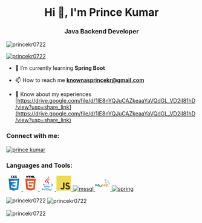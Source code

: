 
<h1 align="center">Hi 👋, I'm Prince Kumar</h1>
<h3 align="center">Java Backend Developer</h3>


<p align="left"> <img src="https://komarev.com/ghpvc/?username=princekr0722&label=Profile%20views&color=0e75b6&style=flat" alt="princekr0722" /> </p>

<p align="left"> <a href="https://github.com/ryo-ma/github-profile-trophy"><img src="https://github-profile-trophy.vercel.app/?username=princekr0722" alt="princekr0722" /></a> </p>

- 🌱 I’m currently learning **Spring Boot**

- 📫 How to reach me **knownasprincekr@gmail.com**

- 📄 Know about my experiences [https://drive.google.com/file/d/1IE8nYQJuCAZkeaaYaVQdGL_VD2iI81hD/view?usp=share_link](https://drive.google.com/file/d/1IE8nYQJuCAZkeaaYaVQdGL_VD2iI81hD/view?usp=share_link)

<h3 align="left">Connect with me:</h3>
<p align="left">
<a href="https://linkedin.com/in/prince kumar" target="blank"><img align="center" src="https://raw.githubusercontent.com/rahuldkjain/github-profile-readme-generator/master/src/images/icons/Social/linked-in-alt.svg" alt="prince kumar" height="30" width="40" /></a>
</p>

<h3 align="left">Languages and Tools:</h3>
<p align="left"> <a href="https://www.w3schools.com/css/" target="_blank" rel="noreferrer"> <img src="https://raw.githubusercontent.com/devicons/devicon/master/icons/css3/css3-original-wordmark.svg" alt="css3" width="40" height="40"/> </a> <a href="https://www.w3.org/html/" target="_blank" rel="noreferrer"> <img src="https://raw.githubusercontent.com/devicons/devicon/master/icons/html5/html5-original-wordmark.svg" alt="html5" width="40" height="40"/> </a> <a href="https://www.java.com" target="_blank" rel="noreferrer"> <img src="https://raw.githubusercontent.com/devicons/devicon/master/icons/java/java-original.svg" alt="java" width="40" height="40"/> </a> <a href="https://developer.mozilla.org/en-US/docs/Web/JavaScript" target="_blank" rel="noreferrer"> <img src="https://raw.githubusercontent.com/devicons/devicon/master/icons/javascript/javascript-original.svg" alt="javascript" width="40" height="40"/> </a> <a href="https://www.microsoft.com/en-us/sql-server" target="_blank" rel="noreferrer"> <img src="https://www.svgrepo.com/show/303229/microsoft-sql-server-logo.svg" alt="mssql" width="40" height="40"/> </a> <a href="https://www.mysql.com/" target="_blank" rel="noreferrer"> <img src="https://raw.githubusercontent.com/devicons/devicon/master/icons/mysql/mysql-original-wordmark.svg" alt="mysql" width="40" height="40"/> </a> <a href="https://spring.io/" target="_blank" rel="noreferrer"> <img src="https://www.vectorlogo.zone/logos/springio/springio-icon.svg" alt="spring" width="40" height="40"/> </a> </p>

<p><img align="left" src="https://github-readme-stats.vercel.app/api/top-langs?username=princekr0722&show_icons=true&locale=en&layout=compact" alt="princekr0722" /></p>

<p>&nbsp;<img align="center" src="https://github-readme-stats.vercel.app/api?username=princekr0722&show_icons=true&locale=en" alt="princekr0722" /></p>

<p><img align="center" src="https://github-readme-streak-stats.herokuapp.com/?user=princekr0722&" alt="princekr0722" /></p>

<GitHubCalendar username="princekr0722" />

